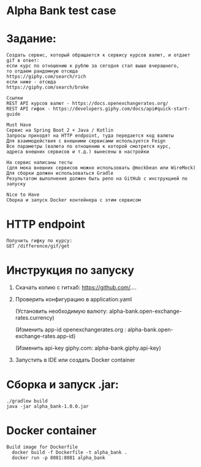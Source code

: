 # Alpha Bank test case
# Задание:
    Создать сервис, который обращается к сервису курсов валют, и отдает gif в ответ:
    если курс по отношению к рублю за сегодня стал выше вчерашнего, 
    то отдаем рандомную отсюда 
    https://giphy.com/search/rich
    если ниже - отсюда 
    https://giphy.com/search/broke
    
    Ссылки
    REST API курсов валют - https://docs.openexchangerates.org/
    REST API гифок - https://developers.giphy.com/docs/api#quick-start-guide
    
    Must Have
    Сервис на Spring Boot 2 + Java / Kotlin
    Запросы приходят на HTTP endpoint, туда передается код валюты
    Для взаимодействия с внешними сервисами используется Feign
    Все параметры (валюта по отношению к которой смотрится курс, 
    адреса внешних сервисов и т.д.) вынесены в настройки
    
    На сервис написаны тесты 
    (для мока внешних сервисов можно использовать @mockbean или WireMock)
    Для сборки должен использоваться Gradle
    Результатом выполнения должен быть репо на GitHub с инструкцией по запуску
    
    Nice to Have
    Сборка и запуск Docker контейнера с этим сервисом
# HTTP endpoint
    Получить гифку по курсу:
    GET /difference/gif/get

# Инструкция по запуску
1) Скачать копию с гитхаб:
   https://github.com/....
2) Проверить конфигурацию в application.yaml

    (Установить необходимую валюту: alpha-bank.open-exchange-rates.currency)

    (Изменить app-id openexchangerates.org : alpha-bank.open-exchange-rates.app-id)

    (Изменить api-key giphy.com: alpha-bank.giphy.api-key)
   
4) Запустить в IDE или создать Docker container
# Сборка и запуск .jar:
    ./gradlew build
    java -jar alpha_bank-1.0.0.jar
# Docker container
    Build image for Dockerfile
      docker build -f Dockerfile -t alpha_bank .
      docker run -p 8081:8081 alpha_bank



